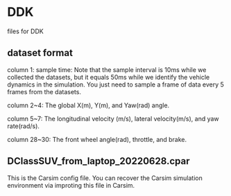 # DDK
files for DDK

## dataset format

column 1: sample time: Note that the sample interval is 10ms while we collected the datasets, but it equals 50ms while we identify the vehicle dynamics in the simulation. You just need to sample a frame of data every 5 frames from the datasets.

column 2~4: The global X(m), Y(m), and Yaw(rad) angle.

column 5~7: The longitudinal velocity (m/s), lateral velocity(m/s), and yaw rate(rad/s).

column 28~30: The front wheel angle(rad), throttle, and brake.

## DClassSUV_from_laptop_20220628.cpar

This is the Carsim config file. You can recover the Carsim simulation environment via improting this file in Carsim.
